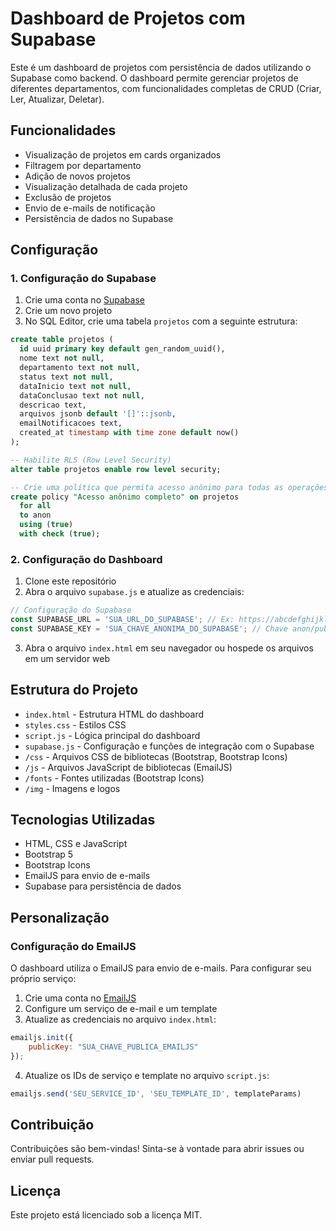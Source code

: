 # Dashboard de Projetos com Supabase

Este é um dashboard de projetos com persistência de dados utilizando o Supabase como backend. O dashboard permite gerenciar projetos de diferentes departamentos, com funcionalidades completas de CRUD (Criar, Ler, Atualizar, Deletar).

## Funcionalidades

- Visualização de projetos em cards organizados
- Filtragem por departamento
- Adição de novos projetos
- Visualização detalhada de cada projeto
- Exclusão de projetos
- Envio de e-mails de notificação
- Persistência de dados no Supabase

## Configuração

### 1. Configuração do Supabase

1. Crie uma conta no [Supabase](https://supabase.com/)
2. Crie um novo projeto
3. No SQL Editor, crie uma tabela `projetos` com a seguinte estrutura:

```sql
create table projetos (
  id uuid primary key default gen_random_uuid(),
  nome text not null,
  departamento text not null,
  status text not null,
  dataInicio text not null,
  dataConclusao text not null,
  descricao text,
  arquivos jsonb default '[]'::jsonb,
  emailNotificacoes text,
  created_at timestamp with time zone default now()
);

-- Habilite RLS (Row Level Security)
alter table projetos enable row level security;

-- Crie uma política que permita acesso anônimo para todas as operações
create policy "Acesso anônimo completo" on projetos
  for all
  to anon
  using (true)
  with check (true);
```

### 2. Configuração do Dashboard

1. Clone este repositório
2. Abra o arquivo `supabase.js` e atualize as credenciais:

```javascript
// Configuração do Supabase
const SUPABASE_URL = 'SUA_URL_DO_SUPABASE'; // Ex: https://abcdefghijklm.supabase.co
const SUPABASE_KEY = 'SUA_CHAVE_ANONIMA_DO_SUPABASE'; // Chave anon/public
```

3. Abra o arquivo `index.html` em seu navegador ou hospede os arquivos em um servidor web

## Estrutura do Projeto

- `index.html` - Estrutura HTML do dashboard
- `styles.css` - Estilos CSS
- `script.js` - Lógica principal do dashboard
- `supabase.js` - Configuração e funções de integração com o Supabase
- `/css` - Arquivos CSS de bibliotecas (Bootstrap, Bootstrap Icons)
- `/js` - Arquivos JavaScript de bibliotecas (EmailJS)
- `/fonts` - Fontes utilizadas (Bootstrap Icons)
- `/img` - Imagens e logos

## Tecnologias Utilizadas

- HTML, CSS e JavaScript
- Bootstrap 5
- Bootstrap Icons
- EmailJS para envio de e-mails
- Supabase para persistência de dados

## Personalização

### Configuração do EmailJS

O dashboard utiliza o EmailJS para envio de e-mails. Para configurar seu próprio serviço:

1. Crie uma conta no [EmailJS](https://www.emailjs.com/)
2. Configure um serviço de e-mail e um template
3. Atualize as credenciais no arquivo `index.html`:

```javascript
emailjs.init({
    publicKey: "SUA_CHAVE_PUBLICA_EMAILJS"
});
```

4. Atualize os IDs de serviço e template no arquivo `script.js`:

```javascript
emailjs.send('SEU_SERVICE_ID', 'SEU_TEMPLATE_ID', templateParams)
```

## Contribuição

Contribuições são bem-vindas! Sinta-se à vontade para abrir issues ou enviar pull requests.

## Licença

Este projeto está licenciado sob a licença MIT.
